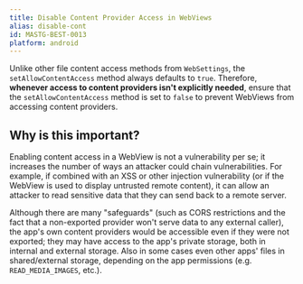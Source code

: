```yaml
---
title: Disable Content Provider Access in WebViews
alias: disable-cont
id: MASTG-BEST-0013
platform: android
---
```


Unlike other file content access methods from `WebSettings`, the `setAllowContentAccess` method always defaults to `true`. Therefore, **whenever access to content providers isn't explicitly needed**, ensure that the `setAllowContentAccess` method is set to `false` to prevent WebViews from accessing content providers.

## Why is this important?

Enabling content access in a WebView is not a vulnerability per se; it increases the number of ways an attacker could chain vulnerabilities. For example, if combined with an XSS or other injection vulnerability (or if the WebView is used to display untrusted remote content), it can allow an attacker to read sensitive data that they can send back to a remote server.

Although there are many "safeguards" (such as CORS restrictions and the fact that a non-exported provider won't serve data to any external caller), the app's own content providers would be accessible even if they were not exported; they may have access to the app's private storage, both in internal and external storage. Also in some cases even other apps' files in shared/external storage, depending on the app permissions (e.g. `READ_MEDIA_IMAGES`, etc.).
